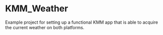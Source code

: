 # KMM_Weather

Example project for setting up a functional KMM app that is able to acquire the current weather on both platforms.
